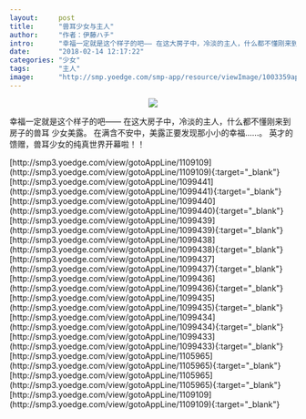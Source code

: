 ```yaml
---
layout:     post
title:      "兽耳少女与主人"
author:     "作者：伊藤ハチ"
intro:      "幸福一定就是这个样子的吧—— 在这大房子中，冷淡的主人，什么都不懂刚来到房子的兽耳 少女美露。 在满含不安中，美露正要发现那小小的幸福……。 英才的馈赠，兽耳少女的纯真世界开幕啦！！"
date:       "2018-02-14 12:17:22"
categories: "少女"
tags:       "主人"
image:      "http://smp.yoedge.com/smp-app/resource/viewImage/1003359appline.png"
---
```

<div style="text-align: center">
<p><img src="http://smp.yoedge.com/smp-app/resource/viewImage/1003359appline.png"/></p>
</div>
<p class="post-meta">
<span>幸福一定就是这个样子的吧—— 在这大房子中，冷淡的主人，什么都不懂刚来到房子的兽耳 少女美露。 在满含不安中，美露正要发现那小小的幸福……。 英才的馈赠，兽耳少女的纯真世界开幕啦！！</span>
</p>
[http://smp3.yoedge.com/view/gotoAppLine/1109109](http://smp3.yoedge.com/view/gotoAppLine/1109109){:target="_blank"}
[http://smp3.yoedge.com/view/gotoAppLine/1099441](http://smp3.yoedge.com/view/gotoAppLine/1099441){:target="_blank"}
[http://smp3.yoedge.com/view/gotoAppLine/1099440](http://smp3.yoedge.com/view/gotoAppLine/1099440){:target="_blank"}
[http://smp3.yoedge.com/view/gotoAppLine/1099439](http://smp3.yoedge.com/view/gotoAppLine/1099439){:target="_blank"}
[http://smp3.yoedge.com/view/gotoAppLine/1099438](http://smp3.yoedge.com/view/gotoAppLine/1099438){:target="_blank"}
[http://smp3.yoedge.com/view/gotoAppLine/1099437](http://smp3.yoedge.com/view/gotoAppLine/1099437){:target="_blank"}
[http://smp3.yoedge.com/view/gotoAppLine/1099436](http://smp3.yoedge.com/view/gotoAppLine/1099436){:target="_blank"}
[http://smp3.yoedge.com/view/gotoAppLine/1099435](http://smp3.yoedge.com/view/gotoAppLine/1099435){:target="_blank"}
[http://smp3.yoedge.com/view/gotoAppLine/1099434](http://smp3.yoedge.com/view/gotoAppLine/1099434){:target="_blank"}
[http://smp3.yoedge.com/view/gotoAppLine/1099433](http://smp3.yoedge.com/view/gotoAppLine/1099433){:target="_blank"}
[http://smp3.yoedge.com/view/gotoAppLine/1105965](http://smp3.yoedge.com/view/gotoAppLine/1105965){:target="_blank"}
[http://smp3.yoedge.com/view/gotoAppLine/1105965](http://smp3.yoedge.com/view/gotoAppLine/1105965){:target="_blank"}
[http://smp3.yoedge.com/view/gotoAppLine/1109109](http://smp3.yoedge.com/view/gotoAppLine/1109109){:target="_blank"}


